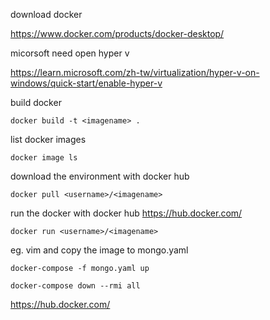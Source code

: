 download docker

https://www.docker.com/products/docker-desktop/

micorsoft need open hyper v

https://learn.microsoft.com/zh-tw/virtualization/hyper-v-on-windows/quick-start/enable-hyper-v

build docker
```
docker build -t <imagename> .
```
list docker images
```
docker image ls
```

download the environment with docker hub

```
docker pull <username>/<imagename>
```

run the docker with docker hub
https://hub.docker.com/

```
docker run <username>/<imagename>
```
eg. vim and copy the image to mongo.yaml
```
docker-compose -f mongo.yaml up 
```

```
docker-compose down --rmi all
```
https://hub.docker.com/
